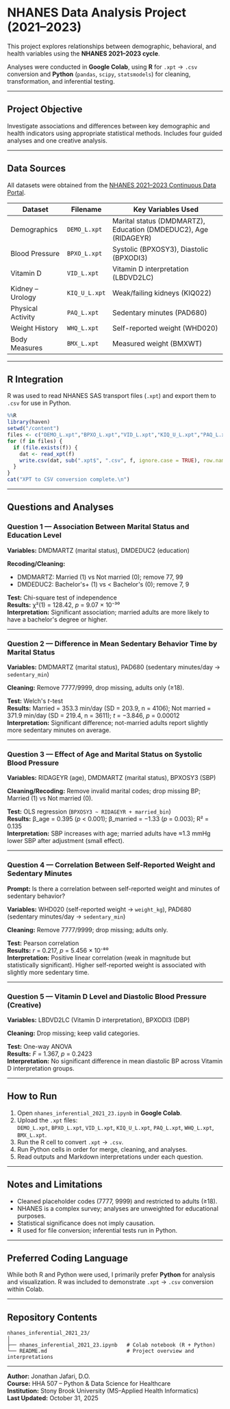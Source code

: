 # NHANES Data Analysis Project (2021–2023)

This project explores relationships between demographic, behavioral, and health variables using the **NHANES 2021–2023 cycle**.

Analyses were conducted in **Google Colab**, using **R** for `.xpt` → `.csv` conversion and **Python** (`pandas`, `scipy`, `statsmodels`) for cleaning, transformation, and inferential testing.

---

## Project Objective

Investigate associations and differences between key demographic and health indicators using appropriate statistical methods. Includes four guided analyses and one creative analysis.

---

## Data Sources

All datasets were obtained from the [NHANES 2021–2023 Continuous Data Portal](https://wwwn.cdc.gov/nchs/nhanes/continuousnhanes/default.aspx?Cycle=2021-2023).

| Dataset | Filename | Key Variables Used |
|---------|----------|-------------------|
| Demographics | `DEMO_L.xpt` | Marital status (DMDMARTZ), Education (DMDEDUC2), Age (RIDAGEYR) |
| Blood Pressure | `BPXO_L.xpt` | Systolic (BPXOSY3), Diastolic (BPXODI3) |
| Vitamin D | `VID_L.xpt` | Vitamin D interpretation (LBDVD2LC) |
| Kidney – Urology | `KIQ_U_L.xpt` | Weak/failing kidneys (KIQ022) |
| Physical Activity | `PAQ_L.xpt` | Sedentary minutes (PAD680) |
| Weight History | `WHQ_L.xpt` | Self-reported weight (WHD020) |
| Body Measures | `BMX_L.xpt` | Measured weight (BMXWT) |

---

## R Integration

R was used to read NHANES SAS transport files (`.xpt`) and export them to `.csv` for use in Python.

```r
%%R
library(haven)
setwd("/content")
files <- c("DEMO_L.xpt","BPXO_L.xpt","VID_L.xpt","KIQ_U_L.xpt","PAQ_L.xpt","WHQ_L.xpt","BMX_L.xpt")
for (f in files) {
  if (file.exists(f)) {
    dat <- read_xpt(f)
    write.csv(dat, sub(".xpt$", ".csv", f, ignore.case = TRUE), row.names = FALSE)
  }
}
cat("XPT to CSV conversion complete.\n")
```

---

## Questions and Analyses

### Question 1 — Association Between Marital Status and Education Level

**Variables:** DMDMARTZ (marital status), DMDEDUC2 (education)

**Recoding/Cleaning:**
- DMDMARTZ: Married (1) vs Not married (0); remove 77, 99
- DMDEDUC2: Bachelor's+ (1) vs < Bachelor's (0); remove 7, 9

**Test:** Chi-square test of independence  
**Results:** χ²(1) = 128.42, *p* = 9.07 × 10⁻³⁰  
**Interpretation:** Significant association; married adults are more likely to have a bachelor's degree or higher.

---

### Question 2 — Difference in Mean Sedentary Behavior Time by Marital Status

**Variables:** DMDMARTZ (marital status), PAD680 (sedentary minutes/day → `sedentary_min`)

**Cleaning:** Remove 7777/9999, drop missing, adults only (≥18).

**Test:** Welch's *t*-test  
**Results:** Married = 353.3 min/day (SD = 203.9, n = 4106); Not married = 371.9 min/day (SD = 219.4, n = 3611); *t* = −3.846, *p* = 0.00012  
**Interpretation:** Significant difference; not-married adults report slightly more sedentary minutes on average.

---

### Question 3 — Effect of Age and Marital Status on Systolic Blood Pressure

**Variables:** RIDAGEYR (age), DMDMARTZ (marital status), BPXOSY3 (SBP)

**Cleaning/Recoding:** Remove invalid marital codes; drop missing BP; Married (1) vs Not married (0).

**Test:** OLS regression (`BPXOSY3 ~ RIDAGEYR + married_bin`)  
**Results:** β_age = 0.395 (*p* < 0.001); β_married = −1.33 (*p* = 0.003); R² = 0.135  
**Interpretation:** SBP increases with age; married adults have ≈1.3 mmHg lower SBP after adjustment (small effect).

---

### Question 4 — Correlation Between Self-Reported Weight and Sedentary Minutes

**Prompt:** Is there a correlation between self-reported weight and minutes of sedentary behavior?

**Variables:** WHD020 (self-reported weight → `weight_kg`), PAD680 (sedentary minutes/day → `sedentary_min`)

**Cleaning:** Remove 7777/9999; drop missing; adults only.

**Test:** Pearson correlation  
**Results:** *r* = 0.217, *p* = 5.456 × 10⁻⁸⁰  
**Interpretation:** Positive linear correlation (weak in magnitude but statistically significant). Higher self-reported weight is associated with slightly more sedentary time.

---

### Question 5 — Vitamin D Level and Diastolic Blood Pressure (Creative)

**Variables:** LBDVD2LC (Vitamin D interpretation), BPXODI3 (DBP)

**Cleaning:** Drop missing; keep valid categories.

**Test:** One-way ANOVA  
**Results:** *F* = 1.367, *p* = 0.2423  
**Interpretation:** No significant difference in mean diastolic BP across Vitamin D interpretation groups.

---

## How to Run

1. Open `nhanes_inferential_2021_23.ipynb` in **Google Colab**.
2. Upload the `.xpt` files:  
   `DEMO_L.xpt`, `BPXO_L.xpt`, `VID_L.xpt`, `KIQ_U_L.xpt`, `PAQ_L.xpt`, `WHQ_L.xpt`, `BMX_L.xpt`.
3. Run the R cell to convert `.xpt` → `.csv`.
4. Run Python cells in order for merge, cleaning, and analyses.
5. Read outputs and Markdown interpretations under each question.

---

## Notes and Limitations

- Cleaned placeholder codes (7777, 9999) and restricted to adults (≥18).
- NHANES is a complex survey; analyses are unweighted for educational purposes.
- Statistical significance does not imply causation.
- R used for file conversion; inferential tests run in Python.

---

## Preferred Coding Language

While both R and Python were used, I primarily prefer **Python** for analysis and visualization. R was included to demonstrate `.xpt` → `.csv` conversion within Colab.

---

## Repository Contents

```
nhanes_inferential_2021_23/
│
├── nhanes_inferential_2021_23.ipynb   # Colab notebook (R + Python)
└── README.md                          # Project overview and interpretations
```

---

**Author:** Jonathan Jafari, D.O.  
**Course:** HHA 507 – Python & Data Science for Healthcare  
**Institution:** Stony Brook University (MS–Applied Health Informatics)  
**Last Updated:** October 31, 2025
